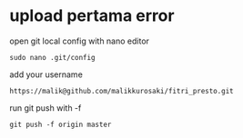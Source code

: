 # upload pertama error


open git local config with nano editor

```
sudo nano .git/config
```


add your username 
```
https://malik@github.com/malikkurosaki/fitri_presto.git
```

run git push with -f

```
git push -f origin master
```

